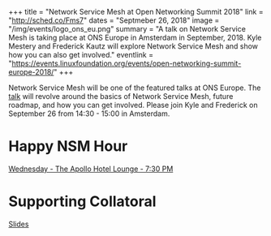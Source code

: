+++
title = "Network Service Mesh at Open Networking Summit 2018"
link = "http://sched.co/Fms7"
dates = "Septmeber 26, 2018"
image = "/img/events/logo_ons_eu.png"
summary = "A talk on Network Service Mesh is taking place at ONS Europe in Amsterdam in September, 2018. Kyle Mestery and Frederick Kautz will explore Network Service Mesh and show how you can also get involved."
eventlink = "https://events.linuxfoundation.org/events/open-networking-summit-europe-2018/"
+++

Network Service Mesh will be one of the featured talks at ONS Europe. The [talk](http://sched.co/Fms7) will revolve around the basics of Network Service Mesh, future roadmap, and how you can get involved. Please join Kyle and Frederick on September 26 from 14:30 - 15:00 in Amsterdam.

# Happy NSM Hour

[Wednesday - The Apollo Hotel Lounge - 7:30 PM](https://goo.gl/maps/MBi2jbqQvfT2)

# Supporting Collatoral
[Slides](https://docs.google.com/presentation/d/18xNaf9CLh86TC3WcWMd1hyMxwK7zZzbXd1hVHAl8l9M/edit?usp=sharing)

